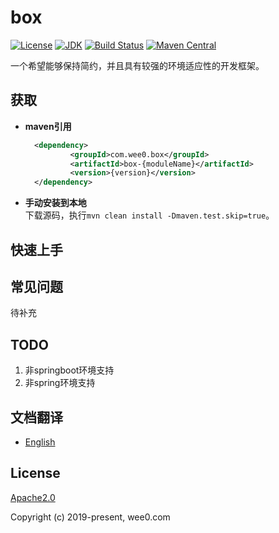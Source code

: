 # box

[![License](https://img.shields.io/badge/license-Apache%202-4EB1BA.svg)](https://www.apache.org/licenses/LICENSE-2.0.html)
[![JDK](https://img.shields.io/badge/JDK-1.8+-green.svg)](https://www.oracle.com/technetwork/java/javase/downloads/index.html)
[![Build Status](https://travis-ci.org/baihw/box.svg?branch=dev)](https://travis-ci.org/baihw/box)
[![Maven Central](https://maven-badges.herokuapp.com/maven-central/com.wee0.box/box-api/badge.svg)](https://maven-badges.herokuapp.com/maven-central/com.wee0.box/box-api)

一个希望能够保持简约，并且具有较强的环境适应性的开发框架。

## 获取

- **maven引用** 
  ```xml
    <dependency>
            <groupId>com.wee0.box</groupId>
            <artifactId>box-{moduleName}</artifactId>
            <version>{version}</version>
    </dependency>
  ```
- **手动安装到本地**  
   下载源码，执行`mvn clean install -Dmaven.test.skip=true`。  


## 快速上手



## 常见问题
待补充



## TODO

1. 非springboot环境支持
1. 非spring环境支持



## 文档翻译

* [English](/README_en.md)



## License

[Apache2.0](https://www.apache.org/licenses/LICENSE-2.0.html)

Copyright (c) 2019-present, wee0.com